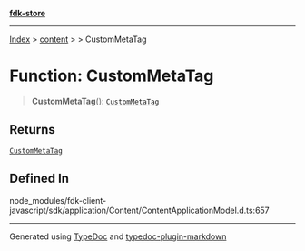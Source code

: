 [**fdk-store**](../../../README.md)
***

[Index](../../../API.md) > [content](../../README.md) > [<internal>](../README.md) > CustomMetaTag

# Function: CustomMetaTag

> **CustomMetaTag**(): [`CustomMetaTag`](../type-aliases/type-alias.CustomMetaTag.md)

## Returns

[`CustomMetaTag`](../type-aliases/type-alias.CustomMetaTag.md)

## Defined In

node\_modules/fdk-client-javascript/sdk/application/Content/ContentApplicationModel.d.ts:657

***
Generated using [TypeDoc](https://typedoc.org/) and [typedoc-plugin-markdown](https://www.npmjs.com/package/typedoc-plugin-markdown)
